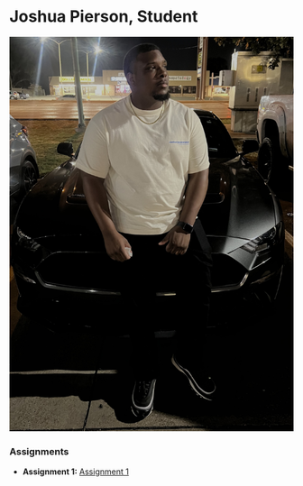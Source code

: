 # Joshua Pierson, Student
<img src="./assets/josh.jpg" style="width:180px height:180px"/>

### Assignments 
- **Assignment 1:** [Assignment 1](./Assignments/Assignment_Html.pdf)
